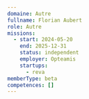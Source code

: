 ```yaml
---
domaine: Autre
fullname: Florian Aubert
role: Autre
missions:
  - start: 2024-05-20
    end: 2025-12-31
    status: independent
    employer: Opteamis
    startups:
      - reva
memberType: beta
competences: []
---
```

